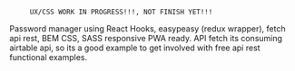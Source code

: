 
         UX/CSS WORK IN PROGRESS!!!, NOT FINISH YET!!!

Password manager using React Hooks, easypeasy (redux wrapper), fetch api rest, BEM CSS, SASS responsive PWA ready.
API fetch its consuming airtable api, so its a good example to get involved with
free api rest functional examples.

